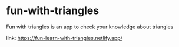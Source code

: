 # fun-with-triangles
Fun with triangles is an app to check your knowledge about triangles

link: https://fun-learn-with-triangles.netlify.app/

